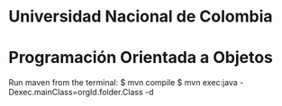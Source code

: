 # Universidad Nacional de Colombia
# Programación Orientada a Objetos

Run maven from the terminal:
$ mvn compile
$ mvn exec:java -Dexec.mainClass=orgId.folder.Class -d
